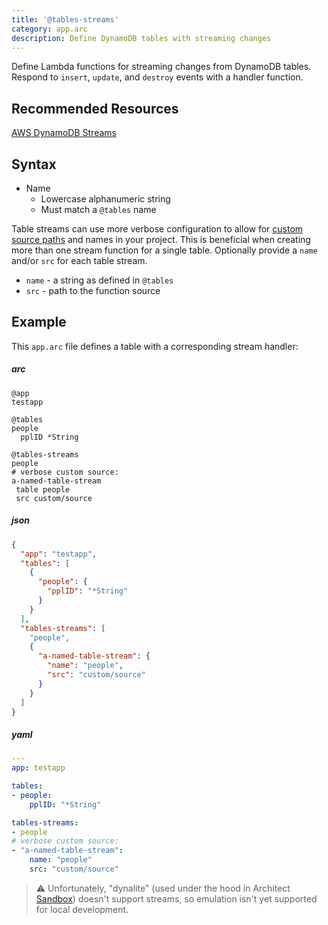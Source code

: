 ```yaml
---
title: '@tables-streams'
category: app.arc
description: Define DynamoDB tables with streaming changes
---
```


Define Lambda functions for streaming changes from DynamoDB tables. Respond to `insert`, `update`, and `destroy` events with a handler function.

## Recommended Resources

[AWS DynamoDB Streams](https://docs.aws.amazon.com/amazondynamodb/latest/developerguide/Streams.Lambda.html)

## Syntax

- Name
  - Lowercase alphanumeric string
  - Must match a `@tables` name

Table streams can use more verbose configuration to allow for [custom source paths](../../guides/developer-experience/custom-source-paths) and names in your project. This is beneficial when creating more than one stream function for a single table. Optionally provide a `name` and/or `src` for each table stream.

- `name` - a string as defined in `@tables`
- `src` - path to the function source

## Example

This `app.arc` file defines a table with a corresponding stream handler:

<arc-viewer default-tab=arc>
<div slot=contents>

<arc-tab label=arc>
<h5>arc</h5>
<div slot=content>

```arc
@app
testapp

@tables
people
  pplID *String

@tables-streams
people
# verbose custom source:
a-named-table-stream
 table people
 src custom/source

```
</div>
</arc-tab>

<arc-tab label=json>
<h5>json</h5>
<div slot=content>

```json
{
  "app": "testapp",
  "tables": [
    {
      "people": {
        "pplID": "*String"
      }
    }
  ],
  "tables-streams": [
    "people",
    {
      "a-named-table-stream": {
        "name": "people",
        "src": "custom/source"
      }
    }
  ]
}
```
</div>
</arc-tab>

<arc-tab label=yaml>
<h5>yaml</h5>
<div slot=content>

```yaml
---
app: testapp

tables:
- people:
    pplID: "*String"

tables-streams:
- people
# verbose custom source:
- "a-named-table-stream":
    name: "people"
    src: "custom/source"
```
</div>
</arc-tab>

</div>
</arc-viewer>

> ⚠️  Unfortunately, "dynalite" (used under the hood in Architect [Sandbox](../cli/sandbox)) doesn't support streams, so emulation isn't yet supported for local development.
